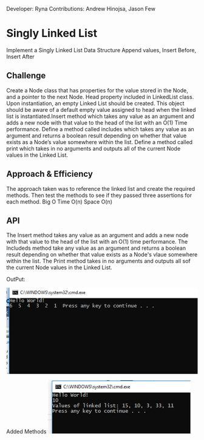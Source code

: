 Developer: Ryna
Contributions: Andrew Hinojsa, Jason Few

# Singly Linked List
Implement a Singly Linked List Data Structure
Append values, Insert Before, Insert After

## Challenge
Create a Node class that has properties for the value stored in the Node, and a pointer to the next Node. Head property included in LinkedList class. Upon instantiation, an empty Linked List should be created. This object should be aware of a default empty value assigned to head when the linked list is instantiated.Insert method which takes any value as an argument and adds a new node with that value to the head of the list with an O(1) Time performance. Define a method called includes which takes any value as an argument and returns a boolean result depending on whether that value exists as a Node’s value somewhere within the list.
Define a method called print which takes in no arguments and outputs all of the current Node values in the Linked List.

## Approach & Efficiency
The approach taken was to reference the linked list and create the required methods. Then test the methods to see if they passed three assertions for each method.
Big O
Time O(n)
Space O(n)

## API
The Insert method takes any value as an argument and adds a new node with that value to the head of the list with an O(1) time performance.
The Includeds method take any value as an argument and returns a boolean result depending on whether that value exists as a Node's vlaue somewhere within the list.
The Print method takes in no arguments and outputs all sof the current Node values in the Linked List.

OutPut:

![Pic](https://github.com/rynnnaa/data-structures-and-algorithms/blob/master/data_structures/assets/linked_list_capture.PNG)

Added Methods
![Pic](https://github.com/rynnnaa/data-structures-and-algorithms/blob/master/data_structures/assets/ll_insertions.PNG)
